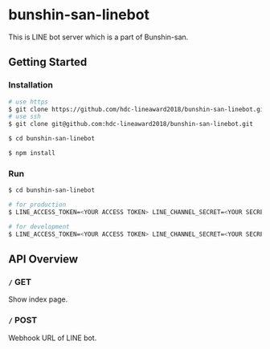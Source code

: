 # bunshin-san-linebot

This is LINE bot server which is a part of Bunshin-san.

## Getting Started

### Installation

```sh
# use https
$ git clone https://github.com/hdc-lineaward2018/bunshin-san-linebot.git
# use ssh
$ git clone git@github.com:hdc-lineaward2018/bunshin-san-linebot.git

$ cd bunshin-san-linebot

$ npm install
```

### Run

```sh
$ cd bunshin-san-linebot

# for production
$ LINE_ACCESS_TOKEN=<YOUR ACCESS TOKEN> LINE_CHANNEL_SECRET=<YOUR SECRET KEY> DATABASE_ENDPOINT=<Server address of bunshin-san-database> NODE_ENV=production npm start

# for development
$ LINE_ACCESS_TOKEN=<YOUR ACCESS TOKEN> LINE_CHANNEL_SECRET=<YOUR SECRET KEY> DATABASE_ENDPOINT=<Server address of bunshin-san-database> NGROK_AUTHTOKEN=<YOUR NGROK AUTH TOKEN> NODE_ENV=development npm run start:dev
```

## API Overview

### `/` GET

Show index page.

### `/` POST

Webhook URL of LINE bot.
